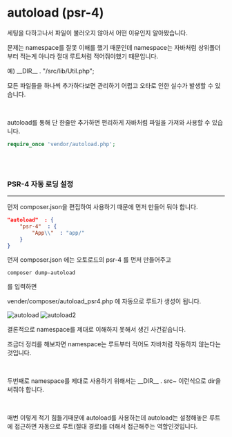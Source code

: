 ﻿autoload (psr-4)
===
세팅을 다하고나서 파일이 불러오지 않아서 어떤 이유인지 알아봤습니다.

문제는 namespace를 잘못 이해를 했기 때문인데 namespace는 자바처럼 상위폴더부터 적는게 아니라 절대 루트처럼 적어줘야했기 때문입니다.

예) \_\_DIR\_\_ . "/src/lib/Util.php";

모든 파일들을 하나씩 추가하다보면 관리하기 어렵고 오타로 인한 실수가 발생할 수 있습니다.

<br>

autoload를 통해 단 한줄만 추가하면 편리하게 자바처럼 파일을 가져와 사용할 수 있습니다.

```php
require_once 'vendor/autoload.php';
```
<br>
<br>

### PSR-4 자동 로딩 설정
---
먼저 composer.json을 편집하여 사용하기 때문에 먼저 만들어 둬야 합니다.
```json
"autoload"  : {
	"psr-4"  : {
		"App\\"  : "app/"
	}
}
```

먼저 composer.json 에는 오토로드의 psr-4 를 먼저 만들어주고
```
composer dump-autoload
```
를 입력하면

vender/composer/autoload_psr4.php 에 자동으로 루트가 생성이 됩니다.

![autoload](https://user-images.githubusercontent.com/66049273/114973745-04699280-9ebc-11eb-82c2-9c1542fb79a3.png)
![autoload2](https://user-images.githubusercontent.com/66049273/114973811-282cd880-9ebc-11eb-9a6a-cc3d97d3cedd.png)

결론적으로 namespace를 제대로 이해하지 못해서 생긴 사건같습니다.

조금더 정리를 해보자면 namespace는 루트부터 적어도 자바처럼 작동하지 않는다는 것입니다.

<br>  

두번째로 namespace를 제대로 사용하기 위해서는 \_\_DIR__ . src~ 이런식으로 dir을 써줘야 합니다.

  <br>

매번 이렇게 적기 힘들기때문에 autoload를 사용하는데 autoload는 설정해놓은 루트에 접근하면 자동으로 루트(절대 경로)를 더해서 접근해주는 역할인것입니다.
